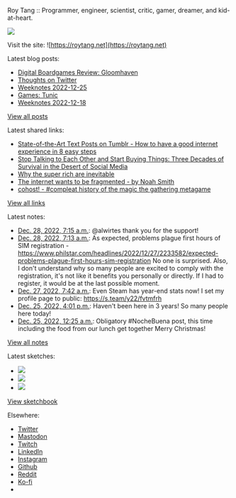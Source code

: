Roy Tang :: Programmer, engineer, scientist, critic, gamer, dreamer, and kid-at-heart.

![](https://roytang.net/static/img/profile.jpg)

Visit the site: ![https://roytang.net](https://roytang.net)

Latest blog posts:

- [Digital Boardgames Review: Gloomhaven](https://roytang.net/2022/12/gloomhaven/)
- [Thoughts on Twitter](https://roytang.net/2022/12/thoughts-on-twitter/)
- [Weeknotes 2022-12-25](https://roytang.net/2022/12/weeknotes-12-25/)
- [Games: Tunic](https://roytang.net/2022/12/tunic/)
- [Weeknotes 2022-12-18](https://roytang.net/2022/12/weeknotes-12-18/)

[View all posts](https://roytang.net/blog)

Latest shared links:

- [State-of-the-Art Text Posts on Tumblr - How to have a good internet experience in 8 easy steps](https://roytang.net/2022/12/d499aa12ce0b17fdb932e40060d7cab2/)
- [Stop Talking to Each Other and Start Buying Things: Three Decades of Survival in the Desert of Social Media](https://roytang.net/2022/12/4e895ef0df681810814e47f9c4db4629/)
- [Why the super rich are inevitable](https://roytang.net/2022/12/abc6388d884555162ca616eabe4c19e5/)
- [The internet wants to be fragmented - by Noah Smith](https://roytang.net/2022/12/a9c926c3bab19883981af9287ad66ec6/)
- [cohost! - #compleat history of the magic the gathering metagame](https://roytang.net/2022/12/fd68d30b1245eceac54993e4cc3da840/)

[View all links](https://roytang.net/links)

Latest notes:

- [Dec. 28, 2022, 7:15 a.m.](https://roytang.net/2022/12/109588179043520670/): @alwirtes thank you for the support!
- [Dec. 28, 2022, 7:13 a.m.](https://roytang.net/2022/12/4795d020d965b07c782e42ce88e0d717/): As expected, problems plague first hours of SIM registration - https://www.philstar.com/headlines/2022/12/27/2233582/expected-problems-plague-first-hours-sim-registration No one is surprised. Also, I don&#x27;t understand why so many people are excited to comply with the registration, it&#x27;s not like it benefits you personally or directly. If I had to register, it would be at the last possible moment.
- [Dec. 27, 2022, 7:42 a.m.](https://roytang.net/2022/12/88c72f6f397be40f17274e6888825dcf/): Even Steam has year-end stats now! I set my profile page to public: https://s.team/y22/fvtmfrh
- [Dec. 25, 2022, 4:01 p.m.](https://roytang.net/2022/12/808752e2219fe9c1928e84e70f8e17db/): Haven&#x27;t been here in 3 years! So many people here today!
- [Dec. 25, 2022, 12:25 a.m.](https://roytang.net/2022/12/nochebuena/): Obligatory #NocheBuena post, this time including the food from our lunch get together Merry Christmas!

[View all notes](https://roytang.net/notes)

Latest sketches:


- ![](https://roytang.net/media/cache/f5/83/f583e6f8cabb768e013c3292f03b5274.jpg)
- ![](https://roytang.net/media/cache/dc/31/dc31bec42193147458f2e50c9a7fe4ac.jpg)
- ![](https://roytang.net/media/cache/73/2b/732bd4c80057609c59932ce77d753675.jpg)

[View sketchbook](https://roytang.net/albums/sketchbook)


Elsewhere:

- [Twitter](https://twitter.com/roytang)
- [Mastodon](https://indieweb.social/@roytang)
- [Twitch](https://twitch.tv/twitchyroy)
- [LinkedIn](https://www.linkedin.com/in/roytang)
- [Instagram](https://instagram.com/roytang0400)
- [Github](https://github.com/roytang)
- [Reddit](https://reddit.com/u/hungryroy)
- [Ko-fi](https://ko-fi.com/roytang)
- [](mailto:hello@roytang.net)